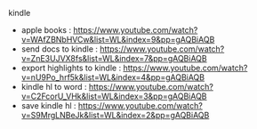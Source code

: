 kindle
- apple books : https://www.youtube.com/watch?v=WAfZBNbHVCw&list=WL&index=9&pp=gAQBiAQB
- send docs to kindle : https://www.youtube.com/watch?v=ZnE3UJVX8fs&list=WL&index=7&pp=gAQBiAQB
- export highlights to kindle : https://www.youtube.com/watch?v=nU9Po_hrf5k&list=WL&index=4&pp=gAQBiAQB
- kindle hl to word : https://www.youtube.com/watch?v=C2FcorU_VHk&list=WL&index=3&pp=gAQBiAQB
- save kindle hl : https://www.youtube.com/watch?v=S9MrgLNBeJk&list=WL&index=2&pp=gAQBiAQB
